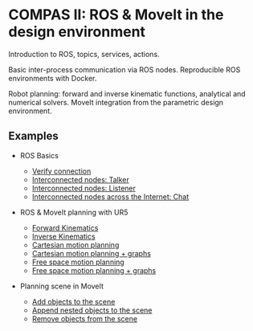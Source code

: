 # COMPAS II: ROS & MoveIt in the design environment

Introduction to ROS, topics, services, actions.

Basic inter-process communication via ROS nodes. Reproducible ROS environments with Docker.

Robot planning: forward and inverse kinematic functions, analytical and numerical solvers. MoveIt integration from the parametric design environment.


## Examples

* ROS Basics
  * [Verify connection](01_check_connection.py)
  * [Interconnected nodes: Talker](02_ros_hello_world_talker.py)
  * [Interconnected nodes: Listener](03_ros_hello_world_listener.py)
  * [Interconnected nodes across the Internet: Chat](04_chat.py)

* ROS & MoveIt planning with UR5
  * [Forward Kinematics](05_forward_kinematics_ros_loader.py)
  * [Inverse Kinematics](06_inverse_kinematics_ros_loader.py)
  * [Cartesian motion planning](07_plan_cartesian_motion_ros_loader.py)
  * [Cartesian motion planning + graphs](08_plan_cartesian_motion_ros_loader_viz.py)
  * [Free space motion planning](09_plan_motion_ros_loader.py)
  * [Free space motion planning + graphs](10_plan_motion_ros_loader_viz.py)

* Planning scene in MoveIt
  * [Add objects to the scene](11_add_collision_mesh.py)
  * [Append nested objects to the scene](12_append_collision_meshes.py)
  * [Remove objects from the scene](13_remove_collision_mesh.py)
